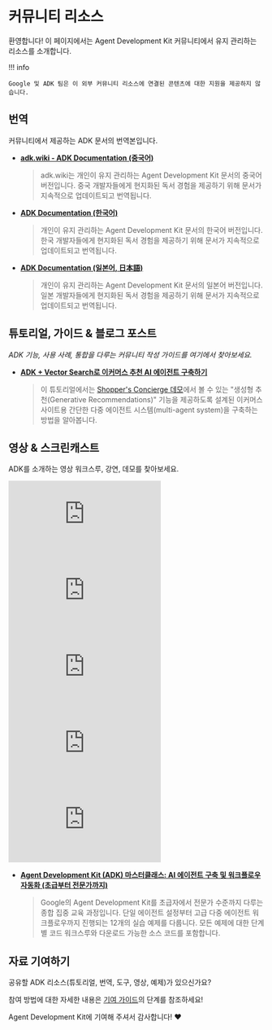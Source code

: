 # 커뮤니티 리소스

환영합니다! 이 페이지에서는 Agent Development Kit 커뮤니티에서 유지 관리하는 리소스를 소개합니다.

!!! info

    Google 및 ADK 팀은 이 외부 커뮤니티 리소스에 연결된 콘텐츠에 대한 지원을 제공하지 않습니다.

## 번역

커뮤니티에서 제공하는 ADK 문서의 번역본입니다.

*   **[adk.wiki - ADK Documentation (중국어)](https://adk.wiki/)**

    > adk.wiki는 개인이 유지 관리하는 Agent Development Kit 문서의 중국어 버전입니다. 중국 개발자들에게 현지화된 독서 경험을 제공하기 위해 문서가 지속적으로 업데이트되고 번역됩니다.

*   **[ADK Documentation (한국어)](https://adk-labs.github.io/adk-docs/ko/)**

    > 개인이 유지 관리하는 Agent Development Kit 문서의 한국어 버전입니다. 한국 개발자들에게 현지화된 독서 경험을 제공하기 위해 문서가 지속적으로 업데이트되고 번역됩니다.

*   **[ADK Documentation (일본어, 日本語)](https://adk-labs.github.io/adk-docs/ja/)**

    > 개인이 유지 관리하는 Agent Development Kit 문서의 일본어 버전입니다. 일본 개발자들에게 현지화된 독서 경험을 제공하기 위해 문서가 지속적으로 업데이트되고 번역됩니다.

## 튜토리얼, 가이드 & 블로그 포스트

*ADK 기능, 사용 사례, 통합을 다루는 커뮤니티 작성 가이드를 여기에서 찾아보세요.*

*   **[ADK + Vector Search로 이커머스 추천 AI 에이전트 구축하기](https://github.com/google/adk-docs/blob/main/examples/python/notebooks/shop_agent.ipynb)**

    > 이 튜토리얼에서는 [Shopper's Concierge 데모](https://www.youtube.com/watch?v=LwHPYyw7u6U)에서 볼 수 있는 "생성형 추천(Generative Recommendations)" 기능을 제공하도록 설계된 이커머스 사이트용 간단한 다중 에이전트 시스템(multi-agent system)을 구축하는 방법을 알아봅니다.

## 영상 & 스크린캐스트

ADK를 소개하는 영상 워크스루, 강연, 데모를 찾아보세요.

<div class="video-grid">
  <div class="video-item">
    <div class="video-container">
      <iframe src="https://www.youtube-nocookie.com/embed/zgrOwow_uTQ?si=1xVxuZyW022Rq5ZC" title="YouTube video player" frameborder="0" allow="accelerometer; autoplay; clipboard-write; encrypted-media; gyroscope; picture-in-picture; web-share" referrerpolicy="strict-origin-when-cross-origin" allowfullscreen></iframe>
    </div>
  </div>

  <div class="video-item">
    <div class="video-container">
      <iframe src="https://www.youtube-nocookie.com/embed/44C8u0CDtSo?si=EkZu_m5O-fQPzORk" title="YouTube video player" frameborder="0" allow="accelerometer; autoplay; clipboard-write; encrypted-media; gyroscope; picture-in-picture; web-share" referrerpolicy="strict-origin-when-cross-origin" allowfullscreen></iframe>
    </div>
  </div>

  <div class="video-item">
    <div class="video-container">
      <iframe src="https://www.youtube-nocookie.com/embed/efcUXoMX818?si=Dwez2zH8OSwf7Ktg" title="YouTube video player" frameborder="0" allow="accelerometer; autoplay; clipboard-write; encrypted-media; gyroscope; picture-in-picture; web-share" referrerpolicy="strict-origin-when-cross-origin" allowfullscreen></iframe>
    </div>
  </div>

  <div class="video-item">
    <div class="video-container">
      <iframe src="https://www.youtube-nocookie.com/embed/hPzjkQFV5yI?si=GNbDQ1iqP4fok-SY" title="YouTube video player" frameborder="0" allow="accelerometer; autoplay; clipboard-write; encrypted-media; gyroscope; picture-in-picture; web-share" referrerpolicy="strict-origin-when-cross-origin" allowfullscreen></iframe>
    </div>
  </div>

  <div class="video-item">
    <div class="video-container">
      <iframe src="https://www.youtube-nocookie.com/embed/LwHPYyw7u6U" title="YouTube video player" frameborder="0" allow="accelerometer; autoplay; clipboard-write; encrypted-media; gyroscope; picture-in-picture; web-share" referrerpolicy="strict-origin-when-cross-origin" allowfullscreen></iframe>
    </div>
  </div>

</div>

*   **[Agent Development Kit (ADK) 마스터클래스: AI 에이전트 구축 및 워크플로우 자동화 (초급부터 전문가까지)](https://www.youtube.com/watch?v=P4VFL9nIaIA)**

    > Google의 Agent Development Kit를 초급자에서 전문가 수준까지 다루는 종합 집중 교육 과정입니다.
    > 단일 에이전트 설정부터 고급 다중 에이전트 워크플로우까지 진행되는 12개의 실습 예제를 다룹니다.
    > 모든 예제에 대한 단계별 코드 워크스루와 다운로드 가능한 소스 코드를 포함합니다.

## 자료 기여하기

공유할 ADK 리소스(튜토리얼, 번역, 도구, 영상, 예제)가 있으신가요?

참여 방법에 대한 자세한 내용은 [기여 가이드](contributing-guide.md)의 단계를 참조하세요!

Agent Development Kit에 기여해 주셔서 감사합니다! ❤️